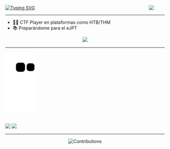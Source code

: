 
  [![Typing SVG](https://readme-typing-svg.herokuapp.com/?lines=¡Bienvenido!+Soy+Alejandro)](https://git.io/typing-svg)
  <img align='right' src='https://github.com/Rishit-dagli/Rishit-dagli/blob/master/images/octocat-anime.gif' width='50"'>

----------------------------------------------
<p align = "left">
  
 - 👨‍💻 CTF Player en plataformas como HTB/THM
 - 📚 Preparándome para el eJPT
</p>
<p align = "center">
  <img src="https://github-readme-stats.vercel.app/api/top-langs/?username=ARMoreno99&layout=compact&langs_count=7&theme=highcontrast" width = 400>
</p>

----------------------------------------------

![Snake animation](https://github.com/rafaballerini/rafaballerini/blob/output/github-contribution-grid-snake.svg)

<div style="display: inline_block"><br>
</div>  
<div>
  <a href="https://www.linkedin.com/in/alerodriguezm99" target="_blank"><img src="https://img.shields.io/badge/-LinkedIn-%230077B5?style=for-the-badge&logo=linkedin&logoColor=white" target="_blank"></a> 
  <a href="https://alerodriguezm99.gitbook.io/blog-hacking/" target="_blank"><img src="https://img.shields.io/badge/-gitbook-%230077B5?style=for-the-badge&logo=gitbook&logoColor=white" target="_blank"></a>  
  
 
  
----------------------------------------------

<p align = "center">
  <img src="https://raw.githubusercontent.com/nilfalse/nilfalse/master/contributions.gif" alt="Contributions" width="722px" height="112px" />
</p>
